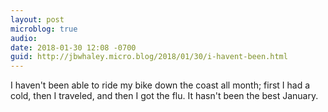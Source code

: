 ```yaml
---
layout: post
microblog: true
audio: 
date: 2018-01-30 12:08 -0700
guid: http://jbwhaley.micro.blog/2018/01/30/i-havent-been.html
---
```

I haven't been able to ride my bike down the coast all month; first I had a cold, then I traveled, and then I got the flu. It hasn't been the best January.
